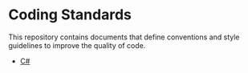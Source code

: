 # Coding Standards

This repository contains documents that define conventions and style guidelines to improve the quality of code.

- [C#](/csharp/index.md)